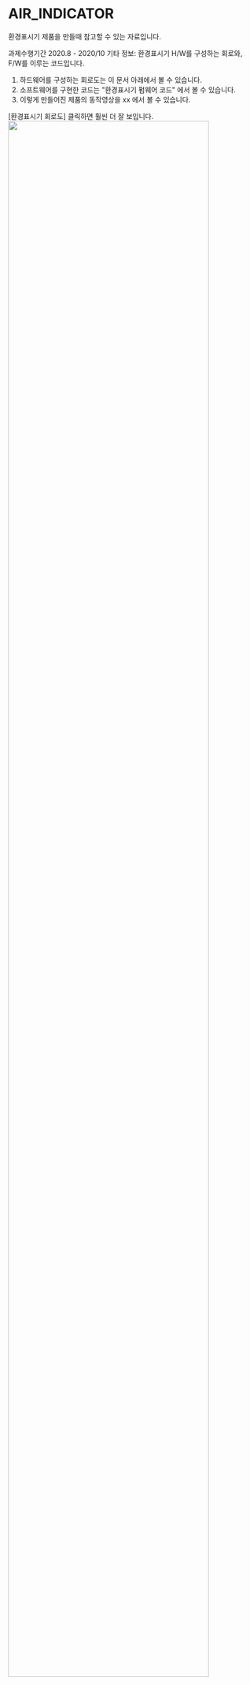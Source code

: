 # AIR_INDICATOR
환경표시기 제품을 만들때 참고할 수 있는 자료입니다.

과제수행기간 2020.8 - 2020/10
기타 정보: 환경표시기 H/W를 구성하는 회로와, F/W를 이루는 코드입니다.

1. 하드웨어를 구성하는 회로도는 이 문서 아래에서 볼 수 있습니다.
2. 소프트웨어를 구현한 코드는 "환경표시기 펌웨어 코드" 에서 볼 수 있습니다.
3. 이렇게 만들어진 제품의 동작영상을 xx 에서 볼 수 있습니다. 

[환경표시기 회로도]
클릭하면 훨씬 더 잘 보입니다.
<img src="https://user-images.githubusercontent.com/58552452/102001432-8e022b80-3d35-11eb-84a0-17b4a784c70e.PNG" width="90%"></img>
